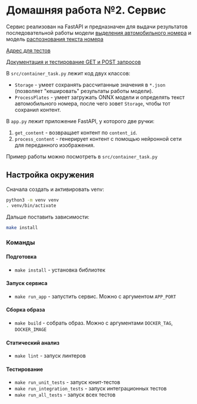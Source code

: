 # Домашняя работа №2. Сервис


Сервис реализован на FastAPI и предназначен для выдачи результатов последовательной работы
 модели [выделения автомобильного номера](https://gitlab.deepschool.ru/cvr-dec23/d.iunovidov/hw-02-model-det/-/tree/DEV?ref_type=heads) и
 модель [распознования текста номера](https://gitlab.deepschool.ru/cvr-dec23/d.iunovidov/hw-02-model-ocr/-/tree/DEV?ref_type=heads)


[Адрес для тестов](http://91.206.15.25:5039)

[Документация и тестирование GET и POST запросов](http://91.206.15.25:5039/docs)

В `src/container_task.py` лежит код двух классов:

* `Storage` - умеет сохранять рассчитанные значения в `*.json` (позволяет "кешировать" результаты работы модели).
* `ProcessPlates` - умеет загружать ONNX модели и определять текст автомобильного номера, после чего зовет `Storage`, чтобы тот сохранил контент.

В `app.py` лежит приложение FastAPI, у которого две ручки:
1. `get_content` - возвращает контент по `content_id`.
2. `process_content` - генерирует контент с помощью нейронной сети для переданного изображения.

Пример работы можно посмотреть в `src/container_task.py`


## Настройка окружения

Сначала создать и активировать venv:

```bash
python3 -m venv venv
. venv/bin/activate
```

Дальше поставить зависимости:

```bash
make install
```

### Команды

#### Подготовка
* `make install` - установка библиотек

#### Запуск сервиса
* `make run_app` - запустить сервис. Можно с аргументом `APP_PORT`

#### Сборка образа
* `make build` - собрать образ. Можно с аргументами `DOCKER_TAG`, `DOCKER_IMAGE`

#### Статический анализ
* `make lint` - запуск линтеров

#### Тестирование
* `make run_unit_tests` - запуск юнит-тестов
* `make run_integration_tests` - запуск интеграционных тестов
* `make run_all_tests` - запуск всех тестов

